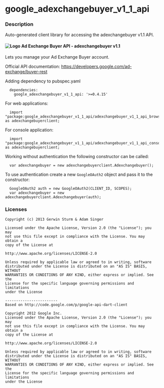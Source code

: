 # google_adexchangebuyer_v1_1_api

### Description

Auto-generated client library for accessing the adexchangebuyer v1.1 API.

#### ![Logo](http://www.google.com/images/icons/product/doubleclick-16.gif) Ad Exchange Buyer API - adexchangebuyer v1.1

Lets you manage your Ad Exchange Buyer account.

Official API documentation: https://developers.google.com/ad-exchange/buyer-rest

Adding dependency to pubspec.yaml

```
  dependencies:
    google_adexchangebuyer_v1_1_api: '>=0.4.15'
```

For web applications:

```
  import "package:google_adexchangebuyer_v1_1_api/adexchangebuyer_v1_1_api_browser.dart" as adexchangebuyerclient;
```

For console application:

```
  import "package:google_adexchangebuyer_v1_1_api/adexchangebuyer_v1_1_api_console.dart" as adexchangebuyerclient;
```

Working without authentication the following constructor can be called:

```
  var adexchangebuyer = new adexchangebuyerclient.Adexchangebuyer();
```

To use authentication create a new `GoogleOAuth2` object and pass it to the constructor:


```
  GoogleOAuth2 auth = new GoogleOAuth2(CLIENT_ID, SCOPES);
  var adexchangebuyer = new adexchangebuyerclient.Adexchangebuyer(auth);
```

### Licenses

```
Copyright (c) 2013 Gerwin Sturm & Adam Singer

Licensed under the Apache License, Version 2.0 (the "License"); you may 
not use this file except in compliance with the License. You may obtain a 
copy of the License at

http://www.apache.org/licenses/LICENSE-2.0

Unless required by applicable law or agreed to in writing, software
distributed under the License is distributed on an "AS IS" BASIS, WITHOUT
WARRANTIES OR CONDITIONS OF ANY KIND, either express or implied. See the
License for the specific language governing permissions and limitations 
under the License

------------------------
Based on http://code.google.com/p/google-api-dart-client

Copyright 2012 Google Inc.
Licensed under the Apache License, Version 2.0 (the "License"); you may 
not use this file except in compliance with the License. You may obtain a
copy of the License at

http://www.apache.org/licenses/LICENSE-2.0

Unless required by applicable law or agreed to in writing, software
distributed under the License is distributed on an "AS IS" BASIS, WITHOUT
WARRANTIES OR CONDITIONS OF ANY KIND, either express or implied. See the
License for the specific language governing permissions and limitations 
under the License

```
